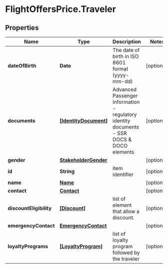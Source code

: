 # FlightOffersPrice.Traveler

## Properties

Name | Type | Description | Notes
------------ | ------------- | ------------- | -------------
**dateOfBirth** | **Date** | The date of birth in ISO 8601 format (yyyy-mm-dd) | [optional] 
**documents** | [**[IdentityDocument]**](IdentityDocument.md) | Advanced Passenger Information - regulatory identity documents - SSR DOCS &amp; DOCO elements | [optional] 
**gender** | [**StakeholderGender**](StakeholderGender.md) |  | [optional] 
**id** | **String** | item identifier | [optional] 
**name** | [**Name**](Name.md) |  | [optional] 
**contact** | [**Contact**](Contact.md) |  | [optional] 
**discountEligibility** | [**[Discount]**](Discount.md) | list of element that allow a discount. | [optional] 
**emergencyContact** | [**EmergencyContact**](EmergencyContact.md) |  | [optional] 
**loyaltyPrograms** | [**[LoyaltyProgram]**](LoyaltyProgram.md) | list of loyalty program followed by the traveler | [optional] 


